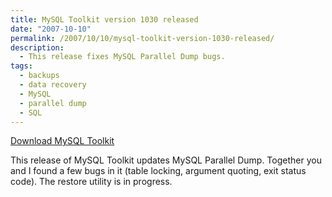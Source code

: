 ```yaml
---
title: MySQL Toolkit version 1030 released
date: "2007-10-10"
permalink: /2007/10/10/mysql-toolkit-version-1030-released/
description:
  - This release fixes MySQL Parallel Dump bugs.
tags:
  - backups
  - data recovery
  - MySQL
  - parallel dump
  - SQL
---
```

<p class="download">
  <a href="http://code.google.com/p/maatkit/">Download MySQL Toolkit</a>
</p>

This release of MySQL Toolkit updates MySQL Parallel Dump. Together you and I found a few bugs in it (table locking, argument quoting, exit status code). The restore utility is in progress.
